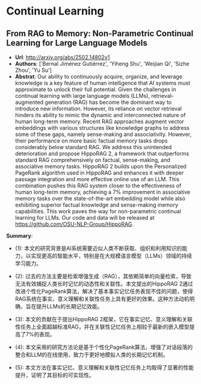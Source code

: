 # Continual Learning
## From RAG to Memory: Non-Parametric Continual Learning for Large Language Models
- **Url**: http://arxiv.org/abs/2502.14802v1
- **Authors**: ['Bernal Jiménez Gutiérrez', 'Yiheng Shu', 'Weijian Qi', 'Sizhe Zhou', 'Yu Su']
- **Abstrat**: Our ability to continuously acquire, organize, and leverage knowledge is a key feature of human intelligence that AI systems must approximate to unlock their full potential. Given the challenges in continual learning with large language models (LLMs), retrieval-augmented generation (RAG) has become the dominant way to introduce new information. However, its reliance on vector retrieval hinders its ability to mimic the dynamic and interconnected nature of human long-term memory. Recent RAG approaches augment vector embeddings with various structures like knowledge graphs to address some of these gaps, namely sense-making and associativity. However, their performance on more basic factual memory tasks drops considerably below standard RAG. We address this unintended deterioration and propose HippoRAG 2, a framework that outperforms standard RAG comprehensively on factual, sense-making, and associative memory tasks. HippoRAG 2 builds upon the Personalized PageRank algorithm used in HippoRAG and enhances it with deeper passage integration and more effective online use of an LLM. This combination pushes this RAG system closer to the effectiveness of human long-term memory, achieving a 7% improvement in associative memory tasks over the state-of-the-art embedding model while also exhibiting superior factual knowledge and sense-making memory capabilities. This work paves the way for non-parametric continual learning for LLMs. Our code and data will be released at https://github.com/OSU-NLP-Group/HippoRAG.


**Summary**: 

- (1): 本文的研究背景是AI系统需要近似人类不断获取、组织和利用知识的能力，以实现更高的智能水平，特别是在大规模语言模型（LLMs）领域的持续学习能力。 

- (2): 过去的方法主要是检索增强生成（RAG），其依赖简单的向量检索，导致无法有效捕捉人类长时记忆的动态性和关联性。本文提出的HippoRAG 2通过改进个性化PageRank算法，解决了基本事实记忆任务表现不佳的问题，使得RAG系统在事实、意义理解和关联性任务上具有更好的效果。这种方法动机明确，旨在提升LLMs的长期记忆效能。 

- (3): 本文的贡献在于提出HippoRAG 2框架，它在事实记忆、意义理解和关联性任务上全面超越标准RAG，并在关联性记忆任务上相较于最新的嵌入模型提高了7%的表现。 

- (4): 本文采用的研究方法论是基于个性化PageRank算法，增强了对话段落的整合和LLM的在线使用，致力于更好地模拟人类的长期记忆机制。 

- (5): 本文方法在事实记忆、意义理解和关联性记忆任务上均取得了显著的性能提升，证明了其目标的可实现性。


